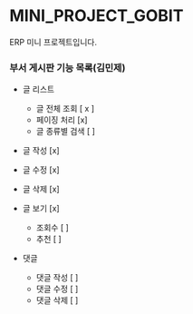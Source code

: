 # MINI_PROJECT_GOBIT
ERP 미니 프로젝트입니다.

### 부서 게시판 기능 목록(김민제)
- 글 리스트
  - 글 전체 조회 [ x ]
  - 페이징 처리 [x]
  - 글 종류별 검색 [ ]
    
- 글 작성 [x]
- 글 수정 [x]
- 글 삭제 [x]
  
- 글 보기 [x]
  - 조회수 [ ]
  - 추천 [ ]

- 댓글
  - 댓글 작성 [ ]
  - 댓글 수정 [ ]
  - 댓글 삭제 [ ]    
  
